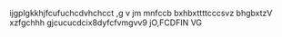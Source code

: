 ijgplgkkhjfcufuchcdvhchcct ,g v jm mnfccb bxhbxttttcccsvz
bhgbxtzV
xzfgchhh
 gjcucucdcix8dyfcfvmgvv9 jO,FCDFIN VG